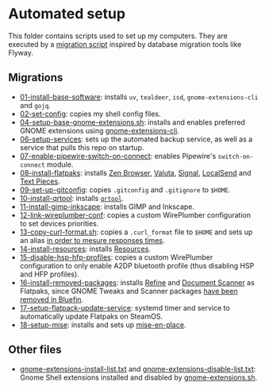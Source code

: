 # Automated setup

This folder contains scripts used to set up my computers. They are executed by a [migration script](migrate.sh) inspired
by database migration tools like Flyway.

## Migrations

* [01-install-base-software](01-install-base-software.sh): installs `uv`, `tealdeer`, `isd`, `gnome-extensions-cli`
  and `gojq`.
* [02-set-config](02-set-config.sh): copies my shell config files.
* [04-setup-base-gnome-extensions.sh](04-setup-base-gnome-extensions.sh): installs and enables preferred GNOME extensions
  using [gnome-extensions-cli](https://github.com/essembeh/gnome-extensions-cli).
* [06-setup-services](06-setup-services.sh): sets up the automated backup service, as well as a service that pulls this
  repo on startup.
* [07-enable-pipewire-switch-on-connect](07-enable-pipewire-switch-on-connect.sh): enables Pipewire's `switch-on-connect`
  module.
* [08-install-flatpaks](08-install-flatpaks.sh): installs [Zen Browser](https://zen-browser.app/),
  [Valuta](https://apps.gnome.org/app/io.github.idevecore.Valuta), [Signal](https://signal.org/download/),
  [LocalSend](https://localsend.org) and [Text Pieces](https://apps.gnome.org/app/io.gitlab.liferooter.TextPieces).
* [09-set-up-gitconfig](09-set-up-gitconfig.sh): copies `.gitconfig` and `.gitignore` to `$HOME`.
* [10-install-qrtool](10-install-qrtool.sh): installs [`qrtool`](https://github.com/sorairolake/qrtool).
* [11-install-gimp-inkscape](11-install-gimp-inkscape.sh): installs GIMP and Inkscape.
* [12-link-wireplumber-conf](12-link-wireplumber-conf.sh): copies a custom WirePlumber configuration to set devices 
  priorities.
* [13-copy-curl-format.sh](13-copy-curl-format.sh): copies a `.curl_format` file to `$HOME` and sets up an alias
  [in order to mesure responses times](https://stackoverflow.com/a/22625150).
* [14-install-resources](14-install-resources.sh): installs [Resources](https://apps.gnome.org/fr/Resources/).
* [15-disable-hsp-hfp-profiles](15-disable-hsp-hfp-profiles.sh): copies a custom WirePlumber configuration to only 
enable A2DP bluetooth profile (thus disabling HSP and HFP profiles).
* [16-install-removed-packages](16-install-removed-packages.sh): installs [Refine](https://flathub.org/apps/page.tesk.Refine)
and [Document Scanner](https://flathub.org/apps/org.gnome.SimpleScan) as Flatpaks, since GNOME Tweaks and Scanner
packages [have been removed in Bluefin](https://universal-blue.discourse.group/t/upcoming-changes-to-bluefin-packages-for-the-f42-release/7711).
* [17-setup-flatpack-update-service](17-setup-flatpack-update-service.sh): systemd timer and service to automatically
update Flatpaks on SteamOS.
* [18-setup-mise](18-setup-mise.sh): installs and sets up [mise-en-place](https://mise.jdx.dev).

## Other files

* [gnome-extensions-install-list.txt](gnome-extensions-install-list.txt) and [gnome-extensions-disable-list.txt](gnome-extensions-disable-list.txt): Gnome Shell extensions installed and disabled by [gnome-extensions.sh](04-setup-base-gnome-extensions.sh). 
